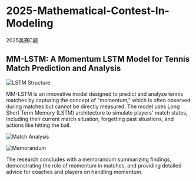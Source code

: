 # 2025-Mathematical-Contest-In-Modeling
2025美赛C题
## MM-LSTM: A Momentum LSTM Model for Tennis Match Prediction and Analysis

![LSTM Structure](figure/lstm_structure.png)

MM-LSTM is an innovative model designed to predict and analyze tennis matches by capturing the concept of "momentum," which is often observed during matches but cannot be directly measured. The model uses Long Short Term Memory (LSTM) architecture to simulate players' match states, including their current match situation, forgetting past situations, and actions like hitting the ball.

![Match Analysis](figure/3.png)


![Memorandum](figure/memo.png)

The research concludes with a memorandum summarizing findings, demonstrating the role of momentum in matches, and providing detailed advice for coaches and players on handling momentum.
